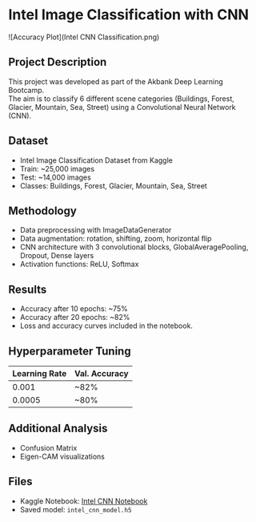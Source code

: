 # Intel Image Classification with CNN


![Accuracy Plot](Intel CNN Classification.png)


## Project Description
This project was developed as part of the Akbank Deep Learning Bootcamp.  
The aim is to classify 6 different scene categories (Buildings, Forest, Glacier, Mountain, Sea, Street) using a Convolutional Neural Network (CNN).

## Dataset
- Intel Image Classification Dataset from Kaggle  
- Train: ~25,000 images  
- Test: ~14,000 images  
- Classes: Buildings, Forest, Glacier, Mountain, Sea, Street

## Methodology
- Data preprocessing with ImageDataGenerator  
- Data augmentation: rotation, shifting, zoom, horizontal flip  
- CNN architecture with 3 convolutional blocks, GlobalAveragePooling, Dropout, Dense layers  
- Activation functions: ReLU, Softmax  

## Results
- Accuracy after 10 epochs: ~75%  
- Accuracy after 20 epochs: ~82%  
- Loss and accuracy curves included in the notebook.  

## Hyperparameter Tuning
| Learning Rate | Val. Accuracy |
|---------------|---------------|
| 0.001         | ~82% |
| 0.0005        | ~80% |

## Additional Analysis
- Confusion Matrix  
- Eigen-CAM visualizations  

## Files
- Kaggle Notebook: [Intel CNN Notebook](https://www.kaggle.com/code/talalkanjo/akbankderin-renmebootcamp-deneme-2)
- Saved model: `intel_cnn_model.h5`
